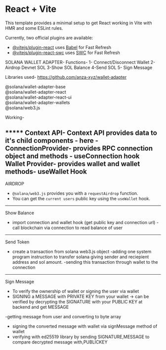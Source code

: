 # React + Vite

This template provides a minimal setup to get React working in Vite with HMR and some ESLint rules.

Currently, two official plugins are available:

- [@vitejs/plugin-react](https://github.com/vitejs/vite-plugin-react/blob/main/packages/plugin-react/README.md) uses [Babel](https://babeljs.io/) for Fast Refresh
- [@vitejs/plugin-react-swc](https://github.com/vitejs/vite-plugin-react-swc) uses [SWC](https://swc.rs/) for Fast Refresh


SOLANA WALLET ADAPTER-
Functions-
1- Connect/Disconnect Wallet 
2-Airdrop Devnet SOL
3-Show SOL Balance
4-Send SOL 
5- Sign Message

Libraries used-
https://github.com/anza-xyz/wallet-adapter

@solana/wallet-adapter-base \
    @solana/wallet-adapter-react \
    @solana/wallet-adapter-react-ui \
    @solana/wallet-adapter-wallets \
    @solana/web3.js 

Working-

***** Context API- Context API provides data to it's child components - here -
ConnectionProvider- provides RPC connection object and methods - useConnection hook
Wallet Provider- provides wallet and wallet methods- useWallet Hook
------------------------------------------------------------------------------------------------------------------
AIRDROP
- `@solana/web3.js` provides you with a `requestAirdrop` function.
- You can get the `current users` public key using the `useWallet` hook.

------------------------------------------------------------------------------------------------------------------
Show Balance
- import connection and wallet hook (get public key and connection url)
-call blockchain via connection to read balance of user

------------------------------------------------------------------------------------------------------------------

Send Token
- create a transaction from solana web3.js object 
-adding one system program instruction to transfer solana giving sender and reciepient address and sol amount.
-sending this transaction through wallet to the connection 
------------------------------------------------------------------------------------------------------------------

Sign Message
- To verify the ownership of wallet or signing the user via wallet
- SIGNING a MESSAGE with PRIVATE KEY from your wallet -> can be verified by decrypting the SIGNATURE with your PUBLIC KEY at backend and get MESSAGE 

-getting message from user and converting to byte array 
- signing the converted message with wallet via signMessage method of wallet
- verifying with ed25519 library by sending SIGNATURE,MESSAGE to compare decrypted message with,PUBLICKEY
